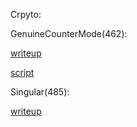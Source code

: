 Crpyto:

GenuineCounterMode(462):

[writeup](./GenuineCounterMode/README.md)

[script](./GenuineCounterMode/solve.py)

Singular(485):

[writeup](./Singular/README.md)

